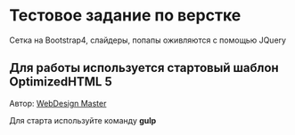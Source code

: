<h1>Тестовое задание по верстке</h1>
<p>Сетка на Bootstrap4, слайдеры, попапы оживляются с помощью JQuery</p>
<h2>Для работы используется стартовый шаблон OptimizedHTML 5</h2>
<p>Автор: <a href="https://webdesign-master.ru/blog/tools/2019-07-15-optimizedhtml-5.html" target="_blank">WebDesign Master</a></p>
<p>Для старта используйте команду <b>gulp</b></p>
